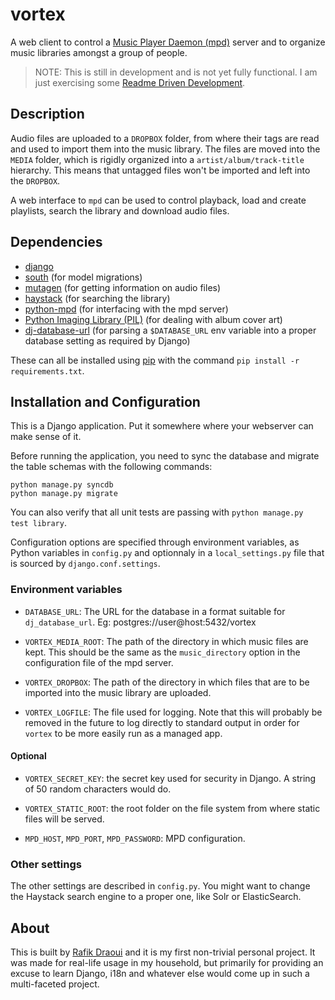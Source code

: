 # vortex

A web client to control a [Music Player Daemon (mpd)][mpd] server and to
organize music libraries amongst a group of people.

> NOTE: This is still in development and is not yet fully functional. I am
> just exercising some [Readme Driven Development][rdd].


## Description

Audio files are uploaded to a `DROPBOX` folder, from where their tags are read
and used to import them into the music library. The files are moved into the
`MEDIA` folder, which is rigidly organized into a `artist/album/track-title`
hierarchy. This means that untagged files won't be imported and left into the
`DROPBOX`.

A web interface to `mpd` can be used to control playback, load and create
playlists, search the library and download audio files.


## Dependencies
* [django][]
* [south][] (for model migrations)
* [mutagen][] (for getting information on audio files)
* [haystack][] (for searching the library)
* [python-mpd][] (for interfacing with the mpd server)
* [Python Imaging Library (PIL)][PIL] (for dealing with album cover art)
* [dj-database-url][] (for parsing a `$DATABASE_URL` env variable into a proper
                       database setting as required by Django)

These can all be installed using [pip][] with the command `pip install -r
requirements.txt`.


## Installation and Configuration

This is a Django application. Put it somewhere where your webserver can make
sense of it.

Before running the application, you need to sync the database and migrate the
table schemas with the following commands:

```
python manage.py syncdb
python manage.py migrate
```

You can also verify that all unit tests are passing with `python manage.py
test library`.

Configuration options are specified through environment variables, as Python
variables in `config.py` and optionnaly in a `local_settings.py` file that is
sourced by `django.conf.settings`.

### Environment variables

* `DATABASE_URL`: The URL for the database in a format suitable for
  `dj_database_url`. Eg: postgres://user@host:5432/vortex

* `VORTEX_MEDIA_ROOT`: The path of the directory in which music files are kept.
  This should be the same as the `music_directory` option in the configuration
  file of the mpd server.

* `VORTEX_DROPBOX`: The path of the directory in which files that are to be
  imported into the music library are uploaded.

* `VORTEX_LOGFILE`: The file used for logging. Note that this will probably be
  removed in the future to log directly to standard output in order for
  `vortex` to be more easily run as a managed app.

#### Optional

* `VORTEX_SECRET_KEY`: the secret key used for security in Django. A string of 50
  random characters would do.

* `VORTEX_STATIC_ROOT`: the root folder on the file system from where static files
  will be served.

* `MPD_HOST`, `MPD_PORT`, `MPD_PASSWORD`: MPD configuration.

### Other settings

The other settings are described in `config.py`. You might want to change the
Haystack search engine to a proper one, like Solr or ElasticSearch.


## About

This is built by [Rafik Draoui][] and it is my first non-trivial personal
project. It was made for real-life usage in my household, but primarily for
providing an excuse to learn Django, i18n and whatever else would come up in
such a multi-faceted project.

[mpd]: http://musicpd.org
[rdd]: http://tom.preston-werner.com/2010/08/23/readme-driven-development.html
[django]: https://www.djangoproject.com
[mutagen]: https://code.google.com/p/mutagen
[haystack]: http://haystacksearch.org
[python-mpd]: http://pypi.python.org/pypi/python-mpd
[PIL]: http://www.pythonware.com/products/pil
[south]: http://south.aeracode.org
[dj-database-url]: https://github.com/kennethreitz/dj-database-url
[pip]: http://www.pip-installer.org
[Rafik Draoui]: http://www.rafik.ca
